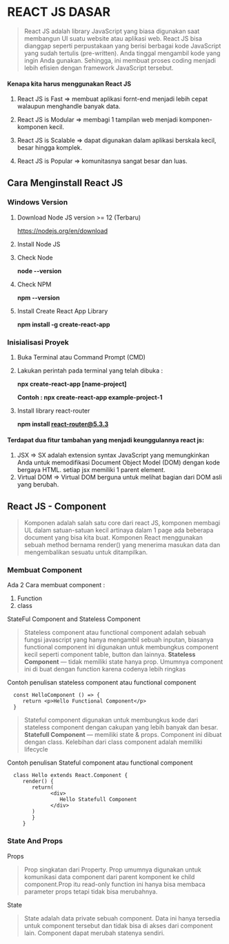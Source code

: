 # REACT JS DASAR

> React JS adalah library JavaScript yang biasa digunakan saat membangun UI suatu website atau aplikasi web. React JS bisa dianggap seperti perpustakaan yang berisi berbagai kode JavaScript yang sudah tertulis (pre-written). Anda tinggal mengambil kode yang ingin Anda gunakan. Sehingga, ini membuat proses coding menjadi lebih efisien dengan framework JavaScript tersebut.

#### Kenapa kita harus menggunakan React JS

1. React JS is Fast => membuat aplikasi fornt-end menjadi lebih cepat walaupun menghandle banyak data.

2. React JS is Modular => membagi 1 tampilan web menjadi komponen-komponen kecil.

3. React JS is Scalable => dapat digunakan dalam aplikasi berskala kecil, besar hingga komplek.

4. React JS is Popular => komunitasnya sangat besar dan luas.

## Cara Menginstall React JS

### Windows Version

1. Download Node JS version >= 12 (Terbaru)

   https://nodejs.org/en/download

2. Install Node JS
3. Check Node

   **node --version**

4. Check NPM

   **npm --version**

5. Install Create React App Library

   **npm install -g create-react-app**

### Inisialisasi Proyek

1. Buka Terminal atau Command Prompt (CMD)
2. Lakukan perintah pada terminal yang telah dibuka :

   **npx create-react-app [name-project]**

   **Contoh :
   npx create-react-app example-project-1**

3. Install library react-router

   **npm install react-router@5.3.3**

#### Terdapat dua fitur tambahan yang menjadi keunggulannya react js:

1.  JSX => SX adalah extension syntax JavaScript yang memungkinkan Anda untuk memodifikasi Document Object Model (DOM) dengan kode bergaya HTML. setiap jsx memiliki 1 parent element.
2.  Virtual DOM => Virtual DOM berguna untuk melihat bagian dari DOM asli yang berubah.

## React JS - Component

> Komponen adalah salah satu core dari react JS, komponen membagi UL dalam satuan-satuan kecil artinaya dalam 1 page ada beberapa document yang bisa kita buat. Komponen React menggunakan sebuah method bernama render() yang menerima masukan data dan mengembalikan sesuatu untuk ditampilkan.

### Membuat Component

Ada 2 Cara membuat component :

1. Function
2. class

StateFul Component and Stateless Component

> Stateless component atau functional component adalah sebuah fungsi javascript yang hanya mengambil sebuah inputan, biasanya functional component ini digunakan untuk membungkus component kecil seperti component table, button dan lainnya. **Stateless Component** — tidak memiliki state hanya prop. Umumnya component ini di buat dengan function karena codenya lebih ringkas

Contoh penulisan stateless component atau functional component

      const HelloComponent () => {
         return <p>Hello Functional Component</p>
      }

> Stateful component digunakan untuk membungkus kode dari stateless component dengan cakupan yang lebih banyak dan besar. **Statefull Component** — memiliki state & props. Component ini dibuat dengan class. Kelebihan dari class component adalah memiliki lifecycle

Contoh penulisan Stateful component atau functional component

      class Hello extends React.Component {
         render() {
            return(
                  <div>
                     Hello Statefull Component
                  </div>
            )
            }
         }

### State And Props

Props

> Prop singkatan dari Property. Prop umumnya digunakan untuk komunikasi data component dari parent komponent ke child component.Prop itu read-only function ini hanya bisa membaca parameter props tetapi tidak bisa merubahnya.

State

> State adalah data private sebuah component. Data ini hanya tersedia untuk component tersebut dan tidak bisa di akses dari component lain. Component dapat merubah statenya sendiri.

